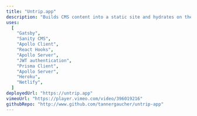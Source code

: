 ```yaml
---
title: "Untrip.app"
description: "Builds CMS content into a static site and hydrates on the DOM into a full stack GraphQL web app."
uses:
  [
    "Gatsby",
    "Sanity CMS",
    "Apollo Client",
    "React Hooks",
    "Apollo Server",
    "JWT authentication",
    "Prisma Client",
    "Apollo Server",
    "Heroku",
    "Netlify",
  ]
deployedUrl: "https://untrip.app"
vimeoUrl: "https://player.vimeo.com/video/396019216"
githubRepo: "http://www.github.com/tannergaucher/untrip-app"
---
```

